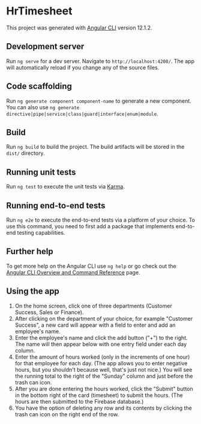 # HrTimesheet

This project was generated with [Angular CLI](https://github.com/angular/angular-cli) version 12.1.2.

## Development server

Run `ng serve` for a dev server. Navigate to `http://localhost:4200/`. The app will automatically reload if you change any of the source files.

## Code scaffolding

Run `ng generate component component-name` to generate a new component. You can also use `ng generate directive|pipe|service|class|guard|interface|enum|module`.

## Build

Run `ng build` to build the project. The build artifacts will be stored in the `dist/` directory.

## Running unit tests

Run `ng test` to execute the unit tests via [Karma](https://karma-runner.github.io).

## Running end-to-end tests

Run `ng e2e` to execute the end-to-end tests via a platform of your choice. To use this command, you need to first add a package that implements end-to-end testing capabilities.

## Further help

To get more help on the Angular CLI use `ng help` or go check out the [Angular CLI Overview and Command Reference](https://angular.io/cli) page.

## Using the app

1) On the home screen, click one of three departments (Customer Success, Sales or Finance). 
2) After clicking on the department of your choice, for example "Customer Success", a new card will appear with a field to enter and add an employee's name.
3) Enter the employee's name and click the add button ("+") to the right. The name will then appear below with one entry field under each day column. 
4) Enter the amount of hours worked (only in the increments of one hour) for that employee for each day. (The app allows you to enter negative hours, but you shouldn't because well, that's just not nice.) You will see the running total to the right of the "Sunday" column and just before the trash can icon. 
5) After you are done entering the hours worked, click the "Submit" button in the bottom right of the card (timesheet) to submit the hours. (The hours are then submitted to the Firebase database.)
6) You have the option of deleting any row and its contents by clicking the trash can icon on the right end of the row.
